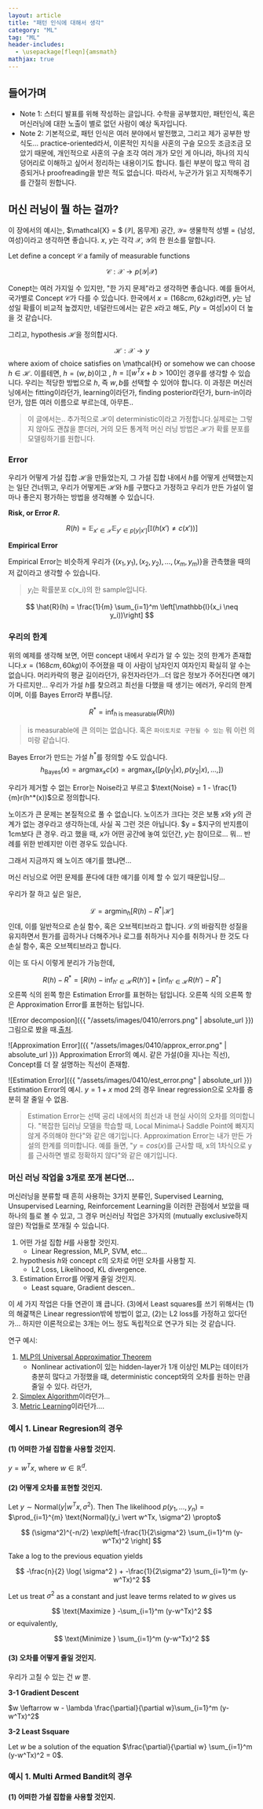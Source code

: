 ```yaml
---
layout: article
title: "패턴 인식에 대해서 생각"
category: "ML"
tag: "ML"
header-includes:
  - \usepackage[fleqn]{amsmath}
mathjax: true
---
```


## 들어가며

- Note 1: 스터디 발표를 위해 작성하는 글입니다. 수학을 공부했지만, 패턴인식, 혹은 머신러닝에 대한 노출이 별로 없던 사람이 예상 독자입니다.
- Note 2: 기본적으로, 패턴 인식은 여러 분야에서 발전했고, 그리고 제가 공부한 방식도... practice-oriented라서, 이론적인 지식을 사혼의 구슬 모으듯 조금조금 모았기 때문에, 개인적으로 사혼의 구슬 조각 여러 개가 모인 게 아니라, 하나의 지식 덩어리로 이해하고 싶어서 정리하는 내용이기도 합니다. 틀린 부분이 많고 딱히 검증되거나 proofreading을 받은 적도 없습니다. 따라서, 누군가가 읽고 지적해주기를 간절히 원합니다.


## 머신 러닝이 뭘 하는 걸까?
이 장에서의 예시는, $\mathcal{X} = $ (키, 몸무게) 공간, $\mathcal{Y}=$ 생물학적 성별 = {남성, 여성}이라고 생각하면 좋습니다.
$x$, $y$는 각각 $\mathcal{X}$, $\mathcal{Y}$의 한 원소를 말합니다.

Let define a concept $\mathcal{C}$ a family of measurable functions

$$
    \mathcal{C}: \mathcal{X} \rightarrow p(\mathcal{Y} \vert \mathcal{X})
$$


Conept는 여러 가지일 수 있지만, "한 가지 문제"라고 생각하면 좋습니다. 예를 들어서, 국가별로 Concept $\mathcal{C}$가 다를 수 있습니다. 한국에서 $x= (168cm, 62kg)$라면, $y$는 남성일 확률이 비교적 높겠지만, 네덜란드에서는 같은 $x$라고 해도, $P(y=\text{여성} \vert x)$이 더 높을 것 같습니다.

그리고, hypothesis $\mathcal{H}$을 정의합시다.

$$
    \mathcal{H}: \mathcal{X} \rightarrow y
$$
where axiom of choice satisfies on \mathcal{H} or somehow we can choose $h \in \mathcal{H}$.
이를테면, $h = (w, b)$이고 , $h = \mathbb{I}[w^Tx+b > 100]$인 경우를 생각할 수 있습니다. 우리는 적당한 방법으로 $h$, 즉 $w, b$를 선택할 수 있어야 합니다. 이 과정은 머신러닝에서는 fitting이라던가, learning이라던가, finding posterior라던가, burn-in이라던가, 암튼 여러 이름으로 부르는데, 아무튼..

> 이 글에서는.. 추가적으로 $\mathcal{H}$이 deterministic이라고 가정합니다.실제로는 그렇지 않아도 괜찮을 뿐더러, 거의 모든 통계적 머신 러닝 방법은 $\mathcal{H}$가 확률 분포를 모델링하기를 원합니다.

### Error

우리가 어떻게 가설 집합 $\mathcal{H}$을 만들었는지, 그 가설 집합 내에서 $h$를 어떻게 선택했는지는 일단 건너뛰고, 우리가 어떻게든 $\mathcal{H}$와 $h$를 구했다고 가정하고 우리가 만든 가설이 얼마나 좋은지 평가하는 방법을 생각해볼 수 있습니다.

**Risk, or Error $R$.**

$$
    R(h) = \mathop{\mathbb{E}}_{x'\in \mathcal{X}} \mathop{\mathbb{E}}_{y' \in p[y \vert x']}\left[\mathbb{I}(h(x') \neq c(x'))\right]
$$

**Empirical Error**

Empirical Error는 비슷하게 우리가 $\{(x_1, y_1), (x_2, y_2), \dots, (x_m, y_m)\}$을 관측했을 때의 저 값이라고 생각할 수 있습니다.
> $y_i$는 확률분포 c(x_i)의 한 sample입니다.

$$
        \hat{R}(h) = \frac{1}{m} \sum_{i=1}^m \left[\mathbb{I}(x_i \neq y_i))\right]
$$

### 우리의 한계
위의 예제를 생각해 보면, 어떤 concept 내에서 우리가 알 수 있는 것의 한계가 존재합니다.$x = (168cm, 60kg)$이 주어졌을 때 이 사람이 남자인지 여자인지 확실히 알 수는 없습니다. 머리카락의 평균 길이라던가, 유전자라던가...더 많은 정보가 주어진다면 얘기가 다르지만... 우리가 가설 $h$를 찾으려고 최선을 다했을 때 생기는 에러가, 우리의 한계이며, 이를 Bayes Error라 부릅니당.

$$
    R^* = \inf_{h \text{ is measurable}}(R(h))
$$
> is measurable에 큰 의미는 없습니다. 혹은 `파이토치로 구현될 수 있는` 뭐 이런 의미랑 같습니다.

Bayes Error가 만드는 가설 $h^*$를 정의할 수도 있습니다.
$$
    h_{\text{Bayes}}(x) = \text{argmax}_{x} c(x) = \text{argmax}_{x}([p(y_1 \vert x), p(y_2 \vert x), ..., ])
$$

우리가 제거할 수 없는 Error는 Noise라고 부르고 $\text{Noise} = 1 - \frac{1}{m}r(h^*(x))$으로 정의합니다.

노이즈가 큰 문제는 본질적으로 풀 수 없습니다. 노이즈가 크다는 것은 보통 $x$와 $y$의 관계가 없는 경우라고 생각하는데, 사실 꼭 그런 것은 아닙니다. $y = $지구의 반지름이 1cm보다 큰 경우. 라고 했을 때, $x$가 어떤 공간에 놓여 있던간, $y$는 참이므로... 뭐... 반례를 위한 반례지만 이런 경우도 있습니다.


그래서 지금까지 왜 노이즈 얘기를 했냐면...


머신 러닝으로 어떤 문제를 푼다에 대한 얘기를 이제 할 수 있기 때문입니당...

우리가 잘 하고 싶은 일은,

$$
    \mathcal{L} = \text{argmin}_h[R(h) - R^* \vert \mathcal{H}]
$$인데, 이를 일반적으로 손실 함수, 혹은 오브젝티브라고 합니다. $\mathcal{L}$의 바람직한 성질을 유지하면서 뭔가를 곱하거나 더해주거나 로그를 취하거나 지수를 취하거나 한 것도 다 손실 함수, 혹은 오브젝티브라고 합니다.

이는 또 다시 이렇게 분리가 가능한데,

$$
    R(h) - R^* = \left[R(h) - \inf_{h' \in \mathcal{H}}R(h') \right] + \left[\inf_{h' \in \mathcal{H}}R(h') - R^* \right]
$$
오른쪽 식의 왼쪽 항은 Estimation Error를 표현하는 텀입니다. 오른쪽 식의 오른쪽 항은 Approximation Error를 표현하는 텀입니다.

![Error decomposion]({{ "/assets/images/0410/errors.png" | absolute_url }})
그림으로 봤을 때.[출처](https://mitpress.ublish.com/ereader/7093/?preview=#page/62).


![Approximation Error]({{ "/assets/images/0410/approx_error.png" | absolute_url }})
Approximation Error의 예시. 같은 가설(0을 지나는 직선), Concept를 더 잘 설명하는 직선이 존재함.

![Estimation Error]({{ "/assets/images/0410/est_error.png" | absolute_url }})
Estimation Error의 예시. $y = 1 + x \text{ mod }2$의 경우 linear regression으로 오차를 충분히 잘 줄일 수 없음.


> Estimation Error는 선택 공리 내에서의 최선과 내 현실 사이의 오차를 의미합니다.
> "복잡한 딥러닝 모델을 학습할 때, Local Minima나 Saddle Point에 빠지지 않게 주의해야 한다"와 같은 얘기입니다.
> Approximation Error는 내가 만든 가설의 한계를 의미합니다.
> 예를 들면, "$y = cos(x)$를 근사할 때, x의 1차식으로 y를 근사하면 별로 정확하지 않다"와 같은 얘기입니다.

### 머신 러닝 작업을 3개로 쪼개 본다면...

머신러닝을 분류할 때 흔히 사용하는 3가지 분류인, Supervised Learning, Unsupervised Learning, Reinforcement Learning을 이러한 관점에서 보았을 때 하나의 틀로 볼 수 있고, 그 경우 머신러닝 작업은 3가지의 (mutually exclusive하지 않은) 작업들로 쪼개질 수 있습니다.

1. 어떤 가설 집합 $H$를 사용할 것인지.
    - Linear Regression, MLP, SVM, etc...
2. hypothesis $h$와 concept $c$의 오차로 어떤 오차를 사용할 지.
    - L2 Loss, Likelihood, KL divergence.
3. Estimation Error를 어떻게 줄일 것인지.
    - Least square, Gradient descen..

이 세 가지 작업은 다들 연관이 꽤 큽니다. (3)에서 Least squares를 쓰기 위해서는 (1)의 해겵책은 Linear regression밖에 방법이 없고, (2)는 L2 loss를 가정하고 있다던가... 하지만 이론적으로는 3개는 어느 정도 독립적으로 연구가 되는 것 같습니다.

연구 예시:

1. [MLP의 Universal Approximatior Theorem](https://en.wikipedia.org/wiki/Universal_approximation_theorem)
    - Nonlinear activation이 있는 hidden-layer가 1개 이상인 MLP는 데이터가 충분히 많다고 가정했을 떄, deterministic concept와의 오차를 원하는 만큼 줄일 수 있다.
라던가,
3. [Simplex Algorithm](https://en.wikipedia.org/wiki/Simplex_algorithm)이라던가...
2. [Metric Learning](https://untitledtblog.tistory.com/164)이라던가....


### 예시 1. Linear Regresion의 경우
#### (1) 어떠한 가설 집합을 사용할 것인지.
$y = w^Tx$, where $w \in \mathbb{R}^d$.

#### (2) 어떻게 오차를 표현할 것인지.
Let $y \sim \text{Normal}(y \vert  w^Tx, \sigma^2)$.
Then The likelihood $p(y_1, \dots, y_n)$ = $\prod_{i=1}^{m} \text{Normal}(y_i \vert  w^Tx, \sigma^2) \propto$

$$
    (\sigma^2)^{-n/2} \exp\left[-\frac{1}{2\sigma^2} \sum_{i=1}^m (y-w^Tx)^2 \right]
$$

Take a log to the previous equation yields

$$
    -\frac{n}{2} \log( \sigma^2 ) + -\frac{1}{2\sigma^2} \sum_{i=1}^m (y-w^Tx)^2
$$

Let us treat $\sigma^2$ as a constant and just leave terms related to $w$ gives us

$$
  \text{Maximize } -\sum_{i=1}^m (y-w^Tx)^2
$$ or equivalently,

$$
    \text{Minimize }  \sum_{i=1}^m (y-w^Tx)^2
$$

#### (3) 오차를 어떻게 줄일 것인지.
우리가 고칠 수 있는 건 $w$ 뿐.

**3-1 Gradient Descent**

$w \leftarrow w - \lambda \frac{\partial}{\partial w}\sum_{i=1}^m (y-w^Tx)^2$

**3-2 Least Ssquare**

Let $w$ be a solution of the equation $\frac{\partial}{\partial w} \sum_{i=1}^m (y-w^Tx)^2 = 0$.



### 예시 1. Multi Armed Bandit의 경우
#### (1) 어떠한 가설 집합을 사용할 것인지.
